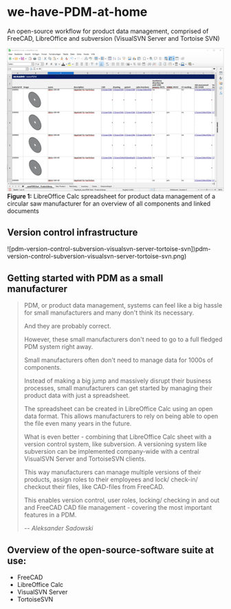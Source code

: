 # we-have-PDM-at-home
An open-source workflow for product data management, comprised of FreeCAD, LibreOffice and subversion (VisualSVN Server and Tortoise SVN)

![libreoffice calc pdm with component overview and linked documents](libreorffice-pdm.png)
**Figure 1:** LibreOffice Calc spreadsheet for product data management of a circular saw manufacturer for an overview of all components and linked documents

## Version control infrastructure
![pdm-version-control-subversion-visualsvn-server-tortoise-svn])pdm-version-control-subversion-visualsvn-server-tortoise-svn.png)

## Getting started with PDM as a small manufacturer

> PDM, or product data management, systems can feel like a big hassle for small manufacturers and many don't think its necessary.
>
> And they are probably correct.
>
>  However, these small manufacturers don't need to go to a full fledged PDM system right away.
>
> Small manufacturers often don't need to manage data for 1000s of components.
>
> Instead of making a big jump and massively disrupt their business processes, small manufacturers can get started by managing their product data with just a spreadsheet.
>
> The spreadsheet can be created in LibreOffice Calc using an open data format. This allows manufacturers to rely on being able to open the file even many years in the future.
>
> What is even better - combining that LibreOffice Calc sheet with a version control system, like subversion. A versioning system like subversion can be implemented company-wide with a central VisualSVN Server and TortoiseSVN clients.
>
> This way manufacturers can manage multiple versions of their products, assign roles to their employees and lock/ check-in/ checkout their files, like CAD-files from FreeCAD.
>
> This enables version control, user roles, locking/ checking in and out and FreeCAD CAD file management - covering the most important features in a PDM.
>
> -- <cite>Aleksander Sadowski</cite>


## Overview of the open-source-software suite at use:
- FreeCAD
- LibreOffice Calc
- VisualSVN Server
- TortoiseSVN
